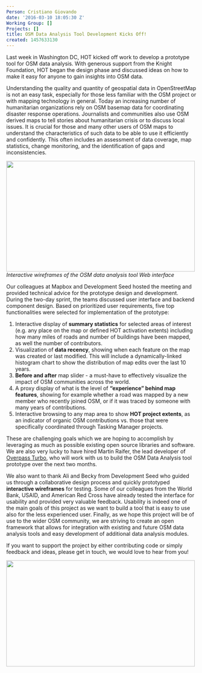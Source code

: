 ```yaml
---
Person: Cristiano Giovando
date: '2016-03-10 18:05:30 Z'
Working Group: []
Projects: []
title: OSM Data Analysis Tool Development Kicks Off!
created: 1457633130
---
```

<p>Last week in Washington DC, HOT kicked off work to develop a prototype tool for OSM data analysis. With generous support from the Knight Foundation, HOT began the design phase and discussed ideas on how to make it easy for anyone to gain insights into OSM data.&nbsp;</p><p><!--break--></p><p>Understanding the quality and quantity of geospatial data in OpenStreetMap is not an easy task, especially for those less familiar with the OSM project or with mapping technology in general. Today an increasing number of humanitarian organizations rely on OSM basemap data for coordinating disaster response operations. Journalists and communities also use OSM derived maps to tell stories about humanitarian crisis or to discuss local issues. It is crucial for those and many other users of OSM maps to understand the characteristics of such data to be able to use it efficiently and confidently. This often includes an assessment of data coverage, map statistics, change monitoring, and the identification of gaps and inconsistencies.</p><p><img src="/sites/default/files/CountryView.jpg" alt="" width="500" height="293"><br><em>Interactive wireframes of the OSM data analysis tool Web interface</em></p><p>Our colleagues at Mapbox and Development Seed hosted the meeting and provided technical advice for the prototype design and development. During the two-day sprint, the teams discussed user interface and backend component design. Based on prioritized user requirements, five top functionalities were selected for implementation of the prototype:</p><ol><li>Interactive display of <strong>summary statistics</strong> for selected areas of interest (e.g. any place on the map or defined HOT activation extents) including how many miles of roads and number of buildings have been mapped, as well the number of contributors.</li><li>Visualization of <strong>data recency</strong>, showing when each feature on the map was created or last modified. This will include a dynamically-linked histogram chart to show the distribution of map edits over the last 10 years.</li><li><strong>Before and after</strong> map slider - a must-have to effectively visualize the impact of OSM communities across the world.</li><li>A proxy display of what is the level of <strong>“experience” behind map features</strong>, showing for example whether a road was mapped by a new member who recently joined OSM, or if it was traced by someone with many years of contributions.</li><li>Interactive browsing to any map area to show <strong>HOT project extents</strong>, as an indicator of organic OSM contributions vs. those that were specifically coordinated through Tasking Manager projects.</li></ol><p>These are challenging goals which we are hoping to accomplish by leveraging as much as possible existing open source libraries and software. We are also very lucky to have hired Martin Raifer, the lead developer of <a href="https://overpass-turbo.eu/" target="_blank">Overpass Turbo</a>, who will work with us to build the OSM Data Analysis tool prototype over the next two months.</p><p>We also want to thank Ali and Becky from Development Seed who guided us through a collaborative design process and quickly prototyped <strong>interactive wireframes</strong> for testing. Some of our colleagues from the World Bank, USAID, and American Red Cross have already tested the interface for usability and provided very valuable feedback. Usability is indeed one of the main goals of this project as we want to build a tool that is easy to use also for the less experienced user. Finally, as we hope this project will be of use to the wider OSM community, we are striving to create an open framework that allows for integration with existing and future OSM data analysis tools and easy development of additional data analysis modules.&nbsp;</p><p>If you want to support the project by either contributing code or simply feedback and ideas, please get in touch, we would love to hear from you!</p><p><img src="/sites/default/files/IMG_20160303_125627609_HDR.jpg" alt="" width="500" height="281"></p>
